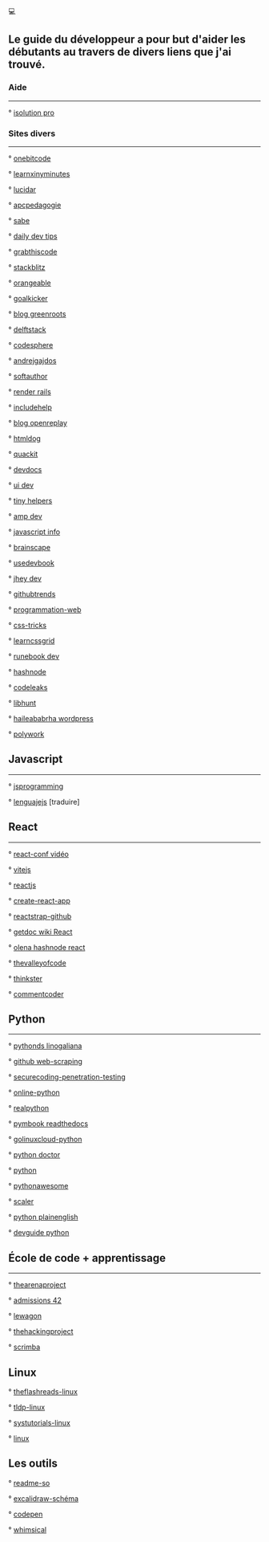 
💻

## Le guide du développeur a pour but d'aider les débutants au travers de divers liens que j'ai trouvé.

### Aide
--------

° [isolution pro](https://isolution.pro/fr/t)


### Sites divers
---------------

° [onebitcode](https://onebitcode.com/lp/)

° [learnxinyminutes](https://learnxinyminutes.com/)

° [lucidar](https://lucidar.me/fr/)

° [apcpedagogie](https://apcpedagogie.com/cours-et-tutoriels/les_cours/cours-de-programmation/)

° [sabe](https://sabe.io/classes)

° [daily dev tips](https://daily-dev-tips.com/)

° [grabthiscode](https://grabthiscode.com/search-from)

° [stackblitz](https://stackblitz.com/)

° [orangeable](https://orangeable.com/css)

° [goalkicker](https://books.goalkicker.com/)

° [blog greenroots](https://blog.greenroots.info/)

° [delftstack](https://www.delftstack.com/fr/)

° [codesphere](https://codesphere.com/ide?variant=dark)

° [andrejgajdos](https://andrejgajdos.com/list-of-free-online-tools-for-front-end-web-development/)

° [softauthor](https://softauthor.com/)

° [render rails](https://render.com/docs/deploy-rails)

° [includehelp](https://www.includehelp.com/)

° [blog openreplay](https://blog.openreplay.com/)

° [htmldog](https://htmldog.com/guides/)

° [quackit](https://www.quackit.com/)

° [devdocs](https://devdocs.io/)

° [ui dev](https://ui.dev/blog)

° [tiny helpers](https://tiny-helpers.dev/)

° [amp dev](https://amp.dev/fr/documentation/templates/?format=websites)

° [javascript info](https://fr.javascript.info/)

° [brainscape](https://www.brainscape.com/)

° [usedevbook](https://www.usedevbook.com/)

° [jhey dev](https://jhey.dev/links/)

° [githubtrends](https://githubtrends.netlify.app/)

° [programmation-web](https://programmation-web.com/index.html)

° [css-tricks](https://css-tricks.com/)

° [learncssgrid](https://learncssgrid.com/)

° [runebook dev](https://runebook.dev/fr/docs/css/-index-)

° [hashnode](https://hashnode.com/explore)

° [codeleaks](https://www.codeleaks.io/)

° [libhunt](https://www.libhunt.com/)

° [haileababrha wordpress](https://haileababrha.wordpress.com/2016/12/06/most-commonly-used-git-commands/)

° [polywork](https://www.polywork.com/whitep4nth3r/collections/383)

## Javascript
-------------
° [jsprogramming](https://jsprogramming.net/)

° [lenguajejs](https://lenguajejs.com/javascript/) [traduire]

## React
--------

° [react-conf vidéo](https://www.youtube.com/channel/UCz5vTaEhvh7dOHEyd1efcaQ/videos)

°  [vitejs](https://vitejs.dev/guide/)

° [reactjs](https://fr.reactjs.org/)

° [create-react-app](https://create-react-app.dev/)

° [reactstrap-github](https://github.com/reactstrap)

° [getdoc wiki React](https://getdoc.wiki/Sp%C3%A9cial:Cat%C3%A9gories?from=React)

° [olena hashnode react](https://olena.hashnode.dev/series/react-and-styled-components)

° [thevalleyofcode](https://thevalleyofcode.com/react/)

° [thinkster](https://thinkster.io/tutorials/fundamentals-of-react-introduction)

° [commentcoder](https://www.commentcoder.com/apprendre-react/)

## Python
---------
° [pythonds linogaliana](https://pythonds.linogaliana.fr/)

° [github web-scraping](https://github.com/oxylabs/web-scraping-tutorials)

° [securecoding-penetration-testing](https://www.securecoding.com/blog/penetration-testing-python/)

° [online-python](https://www.online-python.com/)

° [realpython](https://realpython.com/)

° [pymbook readthedocs](https://pymbook.readthedocs.io/en/py3/)

° [golinuxcloud-python](https://www.golinuxcloud.com/python-multiline-comments/)

° [python doctor](https://python.doctor/)

° [python](https://www.python.org/)

° [pythonawesome](https://pythonawesome.com/)

° [scaler](https://www.scaler.com/topics/python/)

° [python plainenglish](https://python.plainenglish.io/)

° [devguide python](https://devguide.python.org/#)


## École de code +  apprentissage
----------------------------------

° [thearenaproject](https://www.thearenaproject.co/)

° [admissions 42](https://admissions.42.fr/users/sign_up)

° [lewagon](https://www.lewagon.com/fr)

° [thehackingproject](https://www.thehackingproject.org/)

° [scrimba](https://scrimba.com/)

## Linux 

° [theflashreads-linux](https://theflashreads.com/categories#linux)

° [tldp-linux](https://tldp.org/guides.html)

° [systutorials-linux](https://www.systutorials.com/)

° [linux](https://www.linux.com/)

## Les outils 

° [readme-so](https://readme.so/fr)

° [excalidraw-schéma](https://excalidraw.com/)

° [codepen](https://codepen.io/)

° [whimsical](https://whimsical.com/)

